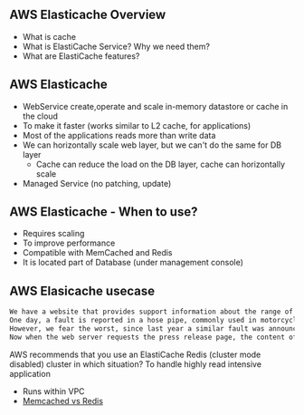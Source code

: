 ## AWS Elasticache Overview

* What is cache
* What is ElastiCache Service? Why we need them?
* What are ElastiCache features?

## AWS Elasticache

* WebService create,operate and scale in-memory datastore or cache in the cloud
* To make it faster (works similar to L2 cache, for applications)
* Most of the applications reads more than write data
* We can horizontally scale web layer, but we can't do the same for DB layer
  * Cache can reduce the load on the DB layer, cache can horizontally scale
* Managed Service (no patching, update)

## AWS Elasticache - When to use?

* Requires scaling
* To improve performance
* Compatible with MemCached and Redis
* It is located part of Database (under management console)

## AWS Elasicache usecase

```txt
We have a website that provides support information about the range of motorcycles that we sell worldwide. We've sold five million motorcycles since 2010. Our support website usually receives around 100 thousand hits a day, generally from people looking for information about the specifications of our motorcycles and user guides. 
One day, a fault is reported in a hose pipe, commonly used in motorcycle engines. Anyone who has a motorcycle wants to verify that their bike does not use this hose pipe. Luckily, our motorcycles do not use the faulty hose pipe, and we put out a press release stating that fact. 
However, we fear the worst, since last year a similar fault was announced and our website crashed when two million customers checked our website for information about the fault. This time, our website received seven million views, however, the website was able to respond and deliver on those requests, because after the site crashed last year, we implemented Amazon ElastiCache between the web server and the MySQL database, to cache website-based content. 
Now when the web server requests the press release page, the content of that page is delivered out of Amazon ElastiCache, reducing the amount of time it takes the web server to display the press release by removing the need for the web server to request the press release page content from the MySQL database.
```
AWS recommends that you use an ElastiCache Redis (cluster mode disabled) cluster in which situation?
To handle highly read intensive application
* Runs within VPC
* [Memcached vs Redis](https://aws.amazon.com/elasticache/redis-vs-memcached/)
